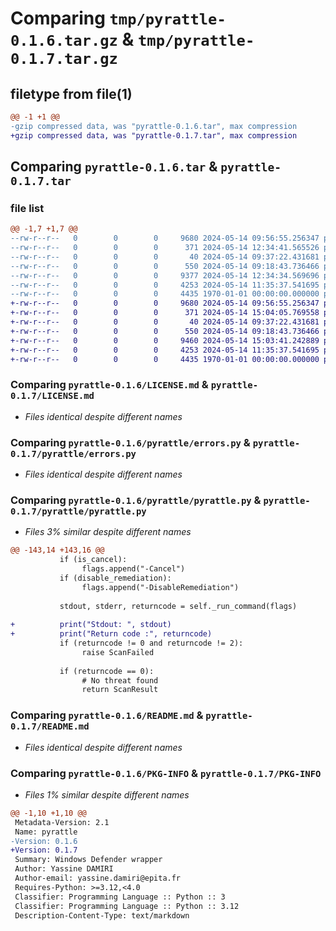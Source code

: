 # Comparing `tmp/pyrattle-0.1.6.tar.gz` & `tmp/pyrattle-0.1.7.tar.gz`

## filetype from file(1)

```diff
@@ -1 +1 @@
-gzip compressed data, was "pyrattle-0.1.6.tar", max compression
+gzip compressed data, was "pyrattle-0.1.7.tar", max compression
```

## Comparing `pyrattle-0.1.6.tar` & `pyrattle-0.1.7.tar`

### file list

```diff
@@ -1,7 +1,7 @@
--rw-r--r--   0        0        0     9680 2024-05-14 09:56:55.256347 pyrattle-0.1.6/LICENSE.md
--rw-r--r--   0        0        0      371 2024-05-14 12:34:41.565526 pyrattle-0.1.6/pyproject.toml
--rw-r--r--   0        0        0       40 2024-05-14 09:37:22.431681 pyrattle-0.1.6/pyrattle/__init__.py
--rw-r--r--   0        0        0      550 2024-05-14 09:18:43.736466 pyrattle-0.1.6/pyrattle/errors.py
--rw-r--r--   0        0        0     9377 2024-05-14 12:34:34.569696 pyrattle-0.1.6/pyrattle/pyrattle.py
--rw-r--r--   0        0        0     4253 2024-05-14 11:35:37.541695 pyrattle-0.1.6/README.md
--rw-r--r--   0        0        0     4435 1970-01-01 00:00:00.000000 pyrattle-0.1.6/PKG-INFO
+-rw-r--r--   0        0        0     9680 2024-05-14 09:56:55.256347 pyrattle-0.1.7/LICENSE.md
+-rw-r--r--   0        0        0      371 2024-05-14 15:04:05.769558 pyrattle-0.1.7/pyproject.toml
+-rw-r--r--   0        0        0       40 2024-05-14 09:37:22.431681 pyrattle-0.1.7/pyrattle/__init__.py
+-rw-r--r--   0        0        0      550 2024-05-14 09:18:43.736466 pyrattle-0.1.7/pyrattle/errors.py
+-rw-r--r--   0        0        0     9460 2024-05-14 15:03:41.242889 pyrattle-0.1.7/pyrattle/pyrattle.py
+-rw-r--r--   0        0        0     4253 2024-05-14 11:35:37.541695 pyrattle-0.1.7/README.md
+-rw-r--r--   0        0        0     4435 1970-01-01 00:00:00.000000 pyrattle-0.1.7/PKG-INFO
```

### Comparing `pyrattle-0.1.6/LICENSE.md` & `pyrattle-0.1.7/LICENSE.md`

 * *Files identical despite different names*

### Comparing `pyrattle-0.1.6/pyrattle/errors.py` & `pyrattle-0.1.7/pyrattle/errors.py`

 * *Files identical despite different names*

### Comparing `pyrattle-0.1.6/pyrattle/pyrattle.py` & `pyrattle-0.1.7/pyrattle/pyrattle.py`

 * *Files 3% similar despite different names*

```diff
@@ -143,14 +143,16 @@
           if (is_cancel):
                flags.append("-Cancel")
           if (disable_remediation):
                flags.append("-DisableRemediation")
           
           stdout, stderr, returncode = self._run_command(flags)
 
+          print("Stdout: ", stdout)
+          print("Return code :", returncode)
           if (returncode != 0 and returncode != 2):
                raise ScanFailed
           
           if (returncode == 0): 
                # No threat found
                return ScanResult
```

### Comparing `pyrattle-0.1.6/README.md` & `pyrattle-0.1.7/README.md`

 * *Files identical despite different names*

### Comparing `pyrattle-0.1.6/PKG-INFO` & `pyrattle-0.1.7/PKG-INFO`

 * *Files 1% similar despite different names*

```diff
@@ -1,10 +1,10 @@
 Metadata-Version: 2.1
 Name: pyrattle
-Version: 0.1.6
+Version: 0.1.7
 Summary: Windows Defender wrapper
 Author: Yassine DAMIRI
 Author-email: yassine.damiri@epita.fr
 Requires-Python: >=3.12,<4.0
 Classifier: Programming Language :: Python :: 3
 Classifier: Programming Language :: Python :: 3.12
 Description-Content-Type: text/markdown
```

